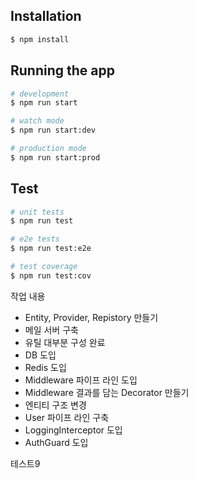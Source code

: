 ## Installation

```bash
$ npm install
```

## Running the app

```bash
# development
$ npm run start

# watch mode
$ npm run start:dev

# production mode
$ npm run start:prod
```

## Test

```bash
# unit tests
$ npm run test

# e2e tests
$ npm run test:e2e

# test coverage
$ npm run test:cov
```

작업 내용  

+ Entity, Provider, Repistory 만들기
+ 메일 서버 구축
+ 유틸 대부분 구성 완료
+ DB 도입
+ Redis 도입
+ Middleware 파이프 라인 도입
+ Middleware 결과를 담는 Decorator 만들기
+ 엔티티 구조 변경
+ User 파이프 라인 구축
+ LoggingInterceptor 도입
+ AuthGuard 도입

테스트9
